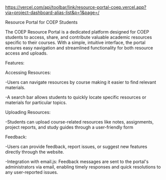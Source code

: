 https://vercel.com/api/toolbar/link/resource-portal-coep.vercel.app?via=project-dashboard-alias-list&p=1&page=/

Resource Portal for COEP Students

The COEP Resource Portal is a dedicated platform designed for COEP students to access, share, and contribute valuable academic resources specific to their courses. With a simple, intuitive interface, the portal ensures easy navigation and streamlined functionality for both resource access and uploads.

Features:

Accessing Resources:

-Users can navigate resources by course making it easier to find relevant materials.

-A search bar allows students to quickly locate specific resources or materials for particular topics.


Uploading Resources:

-Students can upload course-related resources like notes, assignments, project reports, and study guides through a user-friendly form


Feedback:

-Users can provide feedback, report issues, or suggest new features directly through the website.

-Integration with email.js: Feedback messages are sent to the portal's administrators via email, enabling timely responses and quick resolutions to any user-reported issues.
